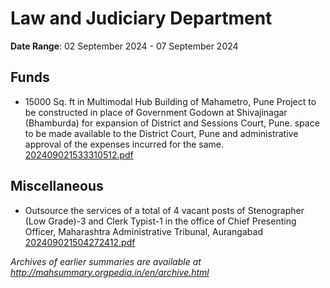 # Law and Judiciary Department

**Date Range**: 02 September 2024 - 07 September 2024


## Funds
- 15000 Sq. ft in Multimodal Hub Building of Mahametro, Pune Project to be constructed in place of Government Godown at Shivajinagar (Bhamburda) for expansion of District and Sessions Court, Pune. space to be made available to the District Court, Pune and administrative approval of the expenses incurred for the same.\
  [202409021533310512.pdf](https://gr.maharashtra.gov.in/Site/Upload/Government%20Resolutions/English/202409021533310512%E2%80%8D....pdf)

## Miscellaneous
- Outsource the services of a total of 4 vacant posts of Stenographer (Low Grade)-3 and Clerk Typist-1 in the office of Chief Presenting Officer, Maharashtra Administrative Tribunal, Aurangabad\
  [202409021504272412.pdf](https://gr.maharashtra.gov.in/Site/Upload/Government%20Resolutions/English/202409021504272412.pdf)


*Archives of earlier summaries are available at http://mahsummary.orgpedia.in/en/archive.html*
